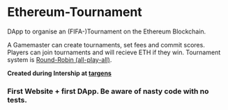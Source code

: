 # Ethereum-Tournament

DApp to organise an (FIFA-)Tournament on the Ethereum Blockchain. 

A Gamemaster can create tournaments, set fees and commit scores. Players can join tournaments and will recieve ETH if they win.
Tournament system is [Round-Robin (all-play-all)](https://en.wikipedia.org/wiki/Round-robin_tournament).

**Created during Intership at [targens](https://www.targens.de/en/)**

### First Website + first DApp. Be aware of nasty code with no tests. 
